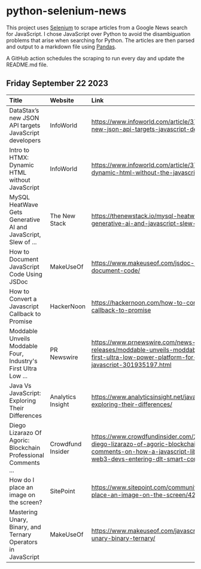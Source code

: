 # python-selenium-news

This project uses [Selenium](https://www.seleniumhq.org/) to scrape articles from a Google News search for JavaScript.
I chose JavaScript over Python to avoid the disambiguation problems that arise when searching for Python.
The articles are then parsed and output to a markdown file using [Pandas](https://pandas.pydata.org/).

A GitHub action schedules the scraping to run every day and update the README.md file.

## Friday September 22 2023


| Title                                                          | Website           | Link                                                                                                                                                                                             |
|:---------------------------------------------------------------|:------------------|:-------------------------------------------------------------------------------------------------------------------------------------------------------------------------------------------------|
| DataStax’s new JSON API targets JavaScript developers          | InfoWorld         | https://www.infoworld.com/article/3706992/datastaxs-new-json-api-targets-javascript-developers.html                                                                                              |
| Intro to HTMX: Dynamic HTML without JavaScript                 | InfoWorld         | https://www.infoworld.com/article/3706951/htmx-dynamic-html-without-the-javascript.html                                                                                                          |
| MySQL HeatWave Gets Generative AI and JavaScript, Slew of ...  | The New Stack     | https://thenewstack.io/mysql-heatwave-gets-generative-ai-and-javascript-slew-of-new-features/                                                                                                    |
| How to Document JavaScript Code Using JSDoc                    | MakeUseOf         | https://www.makeuseof.com/jsdoc-javascript-document-code/                                                                                                                                        |
| How to Convert a Javascript Callback to Promise                | HackerNoon        | https://hackernoon.com/how-to-convert-a-javascript-callback-to-promise                                                                                                                           |
| Moddable Unveils Moddable Four, Industry's First Ultra Low ... | PR Newswire       | https://www.prnewswire.com/news-releases/moddable-unveils-moddable-four-industrys-first-ultra-low-power-platform-for-embedded-javascript-301935197.html                                          |
| Java Vs JavaScript: Exploring Their Differences                | Analytics Insight | https://www.analyticsinsight.net/java-vs-javascript-exploring-their-differences/                                                                                                                 |
| Diego Lizarazo Of Agoric: Blockchain Professional Comments ... | Crowdfund Insider | https://www.crowdfundinsider.com/2023/09/212379-diego-lizarazo-of-agoric-blockchain-professional-comments-on-how-a-javascript-library-supports-web3-devs-entering-dlt-smart-contracts-ecosystem/ |
| How do I place an image on the screen?                         | SitePoint         | https://www.sitepoint.com/community/t/how-do-i-place-an-image-on-the-screen/427160                                                                                                               |
| Mastering Unary, Binary, and Ternary Operators in JavaScript   | MakeUseOf         | https://www.makeuseof.com/javascript-operators-unary-binary-ternary/                                                                                                                             |